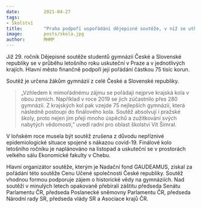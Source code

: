 ```yaml
---
date:         2021-04-27
tags:         
- Školství
title:        "Praha podpoří uspořádání dějepisné soutěže, v níž se utkají gymnazisté z celého Česka i Slovenska"
image: 	      posts/skola.jpg
author:       MHMP
---
```


Již 29. ročník Dějepisné soutěže studentů gymnázií České a Slovenské republiky se v průběhu letošního roku uskuteční v Praze a v jednotlivých krajích. Hlavní město finančně podpoří její pořádání částkou 75 tisíc korun.

Soutěž je určena žákům gymnázií z celé České a Slovenské republiky. 

> „Vzhledem k mimořádnému zájmu se pořádají nejprve krajská kola v obou zemích. Například v roce 2019 se jich zúčastnilo přes 280 gymnázií. Z krajských kol pak vzejde 75 nejlepších gymnázií, která následně postoupí do finálového kola. Soutěž absolvují i pražské školy, proto nejen jim přeji mnoho úspěchů a zužitkování svých nabytých vědomostí,” uvedl radní pro oblast školství Vít Šimral.

V loňském roce musela být soutěž zrušena z důvodu nepříznivé epidemiologické situace spojené s nákazou covid-19. Finálové kolo letošního ročníku je naplánováno na listopad a uskuteční se v prostorách velkého sálu Ekonomické fakulty v Chebu.

Hlavní organizátor soutěže, kterým je Nadační fond GAUDEAMUS, získal za pořádání této soutěže Cenu Učené společnosti České republiky. Soutěž vhodnou formou podporuje zájem o historické vědy na gymnáziích. Nad soutěží v minulých letech opakovaně přebírali záštitu předseda Senátu Parlamentu ČR, předseda Poslanecké sněmovny Parlamentu ČR, předseda Národní rady SR, předseda vlády SR a Asociace krajů ČR.
